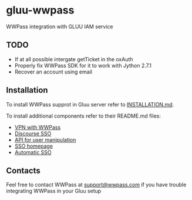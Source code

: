 # gluu-wwpass

WWPass integration with GLUU IAM service

## TODO
 - If at all possible intergate getTicket in the oxAuth
 - Properly fix WWPass SDK for it to work with Jython 2.7.1
 - Recover an account using email

## Installation

To install WWPass supprot in Gluu server refer to [INSTALLATION.md](INSTALLATION.md).

To install additional components refer to their README.md files:
 - [VPN with WWPass](vpn/README.md)
 - [Discourse SSO](discourse-sso/README.md)
 - [API for user manipulation](api/README.md)
 - [SSO homepage](homepage/README.md)
 - [Automatic SSO](AUTO_SSO.md)

## Contacts

Feel free to contact WWPass at support@wwpass.com if you have trouble integrating WWPass in your Gluu setup